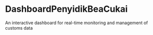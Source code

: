 # DashboardPenyidikBeaCukai
 An interactive dashboard for real-time monitoring and management of customs data
